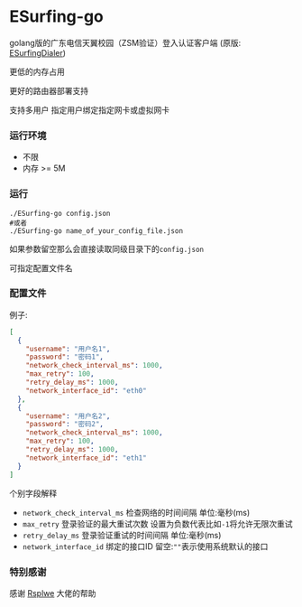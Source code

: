 # ESurfing-go

golang版的广东电信天翼校园（ZSM验证）登入认证客户端
(原版: [ESurfingDialer](https://github.com/Rsplwe/ESurfingDialer))

更低的内存占用

更好的路由器部署支持

支持多用户 指定用户绑定指定网卡或虚拟网卡

### 运行环境

- 不限
- 内存 >= 5M

### 运行

```shell
./ESurfing-go config.json
#或者
./ESurfing-go name_of_your_config_file.json
```

如果参数留空那么会直接读取同级目录下的`config.json`

可指定配置文件名

### 配置文件
例子:

```json
[
  {
    "username": "用户名1",
    "password": "密码1",
    "network_check_interval_ms": 1000,
    "max_retry": 100,
    "retry_delay_ms": 1000,
    "network_interface_id": "eth0"
  },
  {
    "username": "用户名2",
    "password": "密码2",
    "network_check_interval_ms": 1000,
    "max_retry": 100,
    "retry_delay_ms": 1000,
    "network_interface_id": "eth1"
  }
]
```
个别字段解释
-  `network_check_interval_ms` 检查网络的时间间隔 单位:毫秒(ms)
-  `max_retry` 登录验证的最大重试次数 设置为负数代表比如`-1`将允许无限次重试
-  `retry_delay_ms` 登录验证重试的时间间隔 单位:毫秒(ms)
-  `network_interface_id` 绑定的接口ID 留空:`""`表示使用系统默认的接口

### 特别感谢
感谢 [Rsplwe](https://github.com/Rsplwe) 大佬的帮助